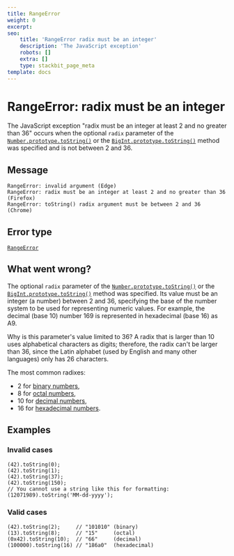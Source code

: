 ```yaml
---
title: RangeError
weight: 0
excerpt:
seo:
    title: 'RangeError radix must be an integer'
    description: 'The JavaScript exception'
    robots: []
    extra: []
    type: stackbit_page_meta
template: docs
---
```



# RangeError: radix must be an integer

The JavaScript exception "radix must be an integer at least 2 and no greater than 36" occurs when the optional `radix` parameter of the [`Number.prototype.toString()`](../global_objects/number/tostring) or the [`BigInt.prototype.toString()`](../global_objects/bigint/tostring) method was specified and is not between 2 and 36.

## Message

    RangeError: invalid argument (Edge)
    RangeError: radix must be an integer at least 2 and no greater than 36 (Firefox)
    RangeError: toString() radix argument must be between 2 and 36 (Chrome)

## Error type

[`RangeError`](../global_objects/rangeerror)

## What went wrong?

The optional `radix` parameter of the [`Number.prototype.toString()`](../global_objects/number/tostring) or the [`BigInt.prototype.toString()`](../global_objects/bigint/tostring) method was specified. Its value must be an integer (a number) between 2 and 36, specifying the base of the number system to be used for representing numeric values. For example, the decimal (base 10) number 169 is represented in hexadecimal (base 16) as A9.

Why is this parameter's value limited to 36? A radix that is larger than 10 uses alphabetical characters as digits; therefore, the radix can't be larger than 36, since the Latin alphabet (used by English and many other languages) only has 26 characters.

The most common radixes:

- 2 for [binary numbers](https://en.wikipedia.org/wiki/Binary_number),
- 8 for [octal numbers](https://en.wikipedia.org/wiki/Octal),
- 10 for [decimal numbers](https://en.wikipedia.org/wiki/Decimal),
- 16 for [hexadecimal numbers](https://en.wikipedia.org/wiki/Hexadecimal).

## Examples

### Invalid cases

    (42).toString(0);
    (42).toString(1);
    (42).toString(37);
    (42).toString(150);
    // You cannot use a string like this for formatting:
    (12071989).toString('MM-dd-yyyy');

### Valid cases

    (42).toString(2);     // "101010" (binary)
    (13).toString(8);     // "15"     (octal)
    (0x42).toString(10);  // "66"     (decimal)
    (100000).toString(16) // "186a0"  (hexadecimal)
